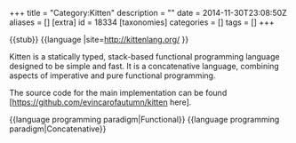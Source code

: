 +++
title = "Category:Kitten"
description = ""
date = 2014-11-30T23:08:50Z
aliases = []
[extra]
id = 18334
[taxonomies]
categories = []
tags = []
+++

{{stub}}
{{language
|site=http://kittenlang.org/
}}

Kitten is a statically typed, stack-based functional programming language designed to be simple and fast. It is a concatenative language, combining aspects of imperative and pure functional programming.

The source code for the main implementation can be found [https://github.com/evincarofautumn/kitten here].

{{language programming paradigm|Functional}}
{{language programming paradigm|Concatenative}}
